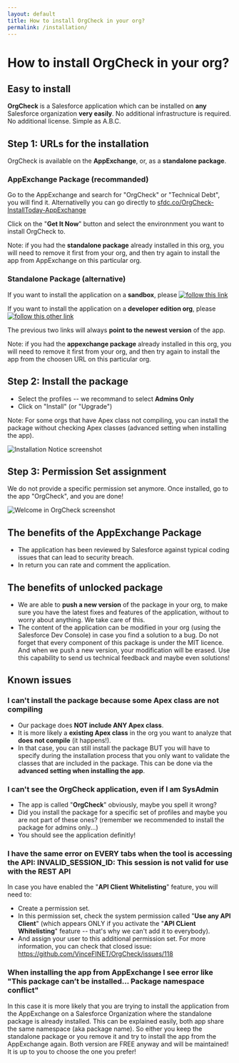 ```yaml
---
layout: default
title: How to install OrgCheck in your org?
permalink: /installation/
---
```


# How to install OrgCheck in your org?


## Easy to install

**OrgCheck** is a Salesforce application which can be installed on **any** Salesforce organization **very easily**. No additional infrastructure is required. No additional license. Simple as A.B.C.


## Step 1: URLs for the installation

OrgCheck is available on the **AppExchange**, or, as a **standalone package**.

### AppExchange Package (recommanded)

Go to the AppExchange and search for "OrgCheck" or "Technical Debt", you will find it.
Alternativelly you can go directly to [sfdc.co/OrgCheck-InstallToday-AppExchange](https://sfdc.co/OrgCheck-InstallToday-AppExchange)

Click on the "**Get It Now**" button and select the environnment you want to install OrgCheck to.

Note: if you had the **standalone package** already installed in this org, you will need to remove it first from your org, and then try again to install the app from AppExchange on this particular org.

### Standalone Package (alternative)

If you want to install the application on a **sandbox**, please [![follow this link](../assets/pngs/Install-SDBX.png)](https://sfdc.co/OrgCheck-InstallToday-SDB)

If you want to install the application on a **developer edition org**, please [![follow this other link](../assets/pngs/Install-DevEdition.png)](https://sfdc.co/OrgCheck-InstallToday-DE)

The previous two links will always **point to the newest version** of the app.

Note: if you had the **appexchange package** already installed in this org, you will need to remove it first from your org, and then try again to install the app from the choosen URL on this particular org.


## Step 2: Install the package

- Select the profiles -- we recommand to select **Admins Only**
- Click on "Install" (or "Upgrade")

Note: For some orgs that have Apex class not compiling, you can install the package without checking Apex classes (advanced setting when installing the app).

![Installation Notice screenshot](../images/screenshots/OrgCheck-Screenshot-Install.png)


## Step 3: Permission Set assignment

We do not provide a specific permission set anymore.
Once installed, go to the app "OrgCheck", and you are done!

![Welcome in OrgCheck screenshot](../images/screenshots/OrgCheck-Screenshot-Home.png)


## The benefits of the AppExchange Package

- The application has been reviewed by Salesforce against typical coding issues that can lead to security breach.
- In return you can rate and comment the application.

## The benefits of unlocked package

- We are able to **push a new version** of the package in your org, to make sure you have the latest fixes and features of the application, without to worry about anything. We take care of this.
- The content of the application can be modified in your org (using the Salesforce Dev Console) in case you find a solution to a bug. Do not forget that every component of this package is under the MIT licence. And when we push a new version, your modification will be erased. Use this capability to send us technical feedback and maybe even solutions!

## Known issues

### I can't install the package because some Apex class are not compiling
 - Our package does **NOT include ANY Apex class**.
 - It is more likely a **existing Apex class** in the org you want to analyze that **does not compile** (it happens!).
 - In that case, you can still install the package BUT you will have to specify during the installation process that you only want to validate the classes that are included in the package. This can be done via the **advanced setting when installing the app**.

### I can't see the OrgCheck application, even if I am SysAdmin
 - The app is called "**OrgCheck**" obviously, maybe you spell it wrong?
 - Did you install the package for a specific set of profiles and maybe you are not part of these ones? (remember we recommended to install the package for admins only...)
 - You should see the application definitly!

### I have the same error on EVERY tabs when the tool is accessing the API: INVALID_SESSION_ID: This session is not valid for use with the REST API 
In case you have enabled the "**API Client Whitelisting**" feature, you will need to:
 - Create a permission set.
 - In this permission set, check the system permission called "**Use any API Client**" (which appears ONLY if you activate the "**API CLient Whitelisting**" feature -- that's why we can't add it to everybody).
 - And assign your user to this additional permission set.
For more information, you can check that closed issue: https://github.com/VinceFINET/OrgCheck/issues/118

### When installing the app from AppExchange I see error like "This package can’t be installed... Package namespace conflict"
In this case it is more likely that you are trying to install the application from the AppExchange on a Salesforce Organization where the standalone package is already installed.
This can be explained easily, both app share the same namespace (aka package name).
So either you keep the standalone package or you remove it and try to install the app from the AppExchange again.
Both version are FREE anyway and will be maintained!
It is up to you to choose the one you prefer!
